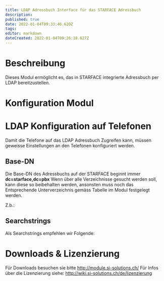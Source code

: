 ```yaml
---
title: LDAP Adressbuch Interface für das STARFACE Adressbuch
description: 
published: true
date: 2022-01-04T09:33:46.620Z
tags: 
editor: markdown
dateCreated: 2022-01-04T09:26:18.627Z
---
```


# Beschreibung
Dieses Modul ermöglicht es, das in STARFACE integrierte Adressbuch per LDAP bereitzustellen.

# Konfiguration Modul


# LDAP Konfiguration auf Telefonen
Damit die Telefone auf das LDAP Adressbuch Zugreifen kann, müssen geweisse Einstellungen an den Telefonen konfiguriert werden.

## Base-DN
Die Base-DN des Adressbuchs auf der STARFACE beginnt immer **dc=starface,dc=pbx**
Wenn über alle Verzeichnisse gesucht werden soll, kann diese so beibehalten werden, ansonsten muss noch das Entsprechende Unterverzeichnis gemäss Tabelle im Modul festgelegt werden.

Z.b.:


## Searchstrings
Als Searchstrings empfehlen wir Folgende:


# Downloads & Lizenzierung
Für Downloads besuchen sie bitte http://module.si-solutions.ch/
Für Infos über die Lizenzierung siehe: http://wiki.si-solutions.ch/de/lizenzierung